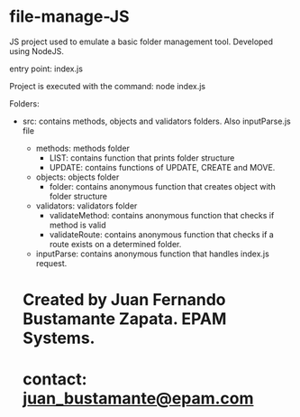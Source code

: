 # file-manage-JS
JS project used to emulate a basic folder management tool. 
Developed using NodeJS.

entry point: index.js

Project is executed with the command: node index.js

Folders:
- src: contains methods, objects and validators folders. Also inputParse.js file
  - methods: methods folder
    - LIST: contains function that prints folder structure
    - UPDATE: contains functions of UPDATE, CREATE and MOVE.
  - objects: objects folder
    - folder: contains anonymous function that creates object with folder structure
  - validators: validators folder
    - validateMethod: contains anonymous function that checks if method is valid
    - validateRoute: contains anonymous function that checks if a route exists on a determined folder.
  - inputParse: contains anonymous function that handles index.js request.

  # Created by Juan Fernando Bustamante Zapata. EPAM Systems. 
  # contact: juan_bustamante@epam.com